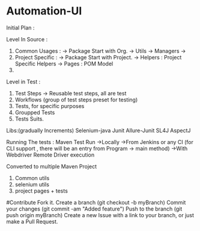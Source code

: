 # Automation-UI

Initial Plan :

Level In Source :
1. Common Usages : -> Package Start with Org.
    -> Utils
    -> Managers
    ->
2. Project Specific : -> Package Start with Project.
    -> Helpers : Project Specific Helpers
    -> Pages : POM Model
3.

Level in Test :
1. Test Steps -> Reusable test steps, all are test
2. Workflows (group of test steps preset for testing)
3. Tests, for specific purposes
4. Groupped Tests
5. Tests Suits.


Libs:(gradually Increments)
Selenium-java
Junit
Allure-Junit
SL4J
AspectJ

Running The tests :
Maven Test Run
    ->Locally
    ->From Jenkins or any CI (for CLI support , there will be an entry from Program -> main method)
    ->With Webdriver Remote Driver execution


Converted to multiple Maven Project
 1. Common utils
 2. selenium utils
 3. project pages + tests

#Contribute
Fork it.
Create a branch (git checkout -b myBranch)
Commit your changes (git commit -am "Added feature")
Push to the branch (git push origin myBranch)
Create a new Issue with a link to your branch, or just make a Pull Request.
